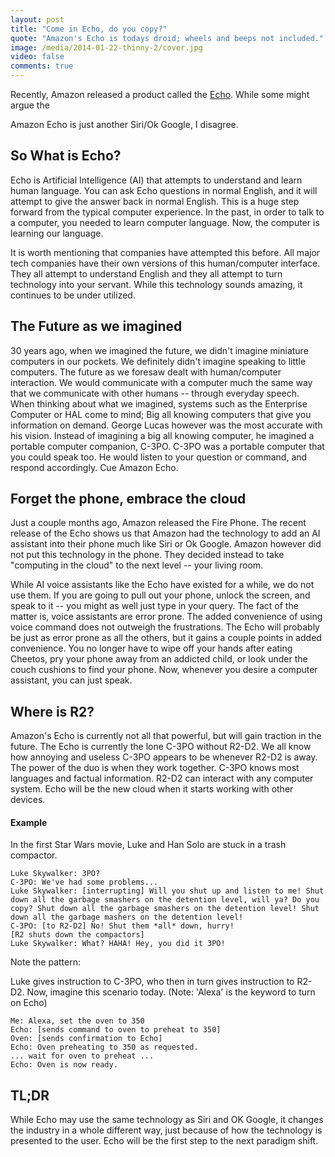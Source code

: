 ```yaml
---
layout: post
title: "Come in Echo, do you copy?"
quote: "Amazon's Echo is todays droid; wheels and beeps not included."
image: /media/2014-01-22-thinny-2/cover.jpg
video: false
comments: true
---
```


Recently, Amazon released a product called the [Echo](http://amazon.com/echo). While some might argue the

Amazon Echo is just another Siri/Ok Google, I disagree.
## So What is Echo?
Echo is Artificial Intelligence (AI) that attempts to understand and learn human language. You can ask Echo questions in normal English, and it will attempt to give the answer back in normal English. This is a huge step forward from the typical computer experience. In the past, in order to talk to a computer, you needed to learn computer language. Now, the computer is learning our language. 

It is worth mentioning that companies have attempted this before. All major tech companies have their own versions of this human/computer interface. They all attempt to understand English and they all attempt to turn technology into your servant. While this technology sounds amazing, it continues to be under utilized.

## The Future as we imagined
30 years ago, when we imagined the future, we didn't imagine miniature computers in our pockets. We definitely didn't imagine speaking to little computers. The future as we foresaw dealt with human/computer interaction. We would communicate with a computer much the same way that we communicate with other humans -- through everyday speech.
When thinking about what we imagined, systems such as the Enterprise Computer or HAL come to mind; Big all knowing computers that give you information on demand. George Lucas however was the most accurate with his vision. Instead of imagining a big all knowing computer, he imagined a portable computer companion, C-3PO.
C-3PO was a portable computer that you could speak too. He would listen to your question or command, and respond accordingly. Cue Amazon Echo.

## Forget the phone, embrace the cloud
Just a couple months ago, Amazon released the Fire Phone. The recent release of the Echo shows us that Amazon had the technology to add an AI assistant into their phone much like Siri or Ok Google. Amazon however did not put this technology in the phone. They decided instead to take "computing in the cloud" to the next level -- your living room. 

While AI voice assistants like the Echo have existed for a while, we do not use them. If you are going to pull out your phone, unlock the screen, and speak to it -- you might as well just type in your query. The fact of the matter is, voice assistants are error prone. The added convenience of using voice command does not outweigh the frustrations. The Echo will probably be just as error prone as all the others, but it gains a couple points in added convenience. You no longer have to wipe off your hands after eating Cheetos, pry your phone away from an addicted child, or look under the couch cushions to find your phone. Now, whenever you desire a computer assistant, you can just speak. 

## Where is R2?
Amazon's Echo is currently not all that powerful, but will gain traction in the future. The Echo is currently the lone C-3PO without R2-D2. We all know how annoying and useless C-3PO appears to be whenever R2-D2 is away. The power of the duo is when they work together. C-3PO knows most languages and factual information. R2-D2 can interact with any computer system. Echo will be the new cloud when it starts working with other devices. 

#### Example

In the first Star Wars movie, Luke and Han Solo are stuck in a trash compactor.

~~~
Luke Skywalker: 3PO?
C-3PO: We've had some problems...
Luke Skywalker: [interrupting] Will you shut up and listen to me! Shut down all the garbage smashers on the detention level, will ya? Do you copy? Shut down all the garbage smashers on the detention level! Shut down all the garbage mashers on the detention level!
C-3PO: [to R2-D2] No! Shut them *all* down, hurry!
[R2 shuts down the compactors]
Luke Skywalker: What? HAHA! Hey, you did it 3PO! 

~~~

Note the pattern:

Luke gives instruction to C-3PO, who then in turn gives instruction to R2-D2.
Now, imagine this scenario today. (Note: 'Alexa' is the keyword to turn on Echo)

~~~
Me: Alexa, set the oven to 350
Echo: [sends command to oven to preheat to 350]
Oven: [sends confirmation to Echo]
Echo: Oven preheating to 350 as requested.
... wait for oven to preheat ...
Echo: Oven is now ready.
~~~

## TL;DR
While Echo may use the same technology as Siri and OK Google, it changes the industry in a whole different way, just because of how the technology is presented to the user. Echo will be the first step to the next paradigm shift.

